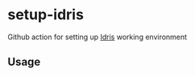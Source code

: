 # setup-idris

Github action for setting up [Idris](https://www.idris-lang.org/) working environment

## Usage

